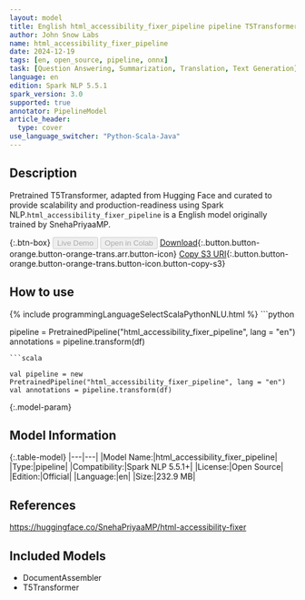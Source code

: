 ```yaml
---
layout: model
title: English html_accessibility_fixer_pipeline pipeline T5Transformer from SnehaPriyaaMP
author: John Snow Labs
name: html_accessibility_fixer_pipeline
date: 2024-12-19
tags: [en, open_source, pipeline, onnx]
task: [Question Answering, Summarization, Translation, Text Generation]
language: en
edition: Spark NLP 5.5.1
spark_version: 3.0
supported: true
annotator: PipelineModel
article_header:
  type: cover
use_language_switcher: "Python-Scala-Java"
---
```


## Description

Pretrained T5Transformer, adapted from Hugging Face and curated to provide scalability and production-readiness using Spark NLP.`html_accessibility_fixer_pipeline` is a English model originally trained by SnehaPriyaaMP.

{:.btn-box}
<button class="button button-orange" disabled>Live Demo</button>
<button class="button button-orange" disabled>Open in Colab</button>
[Download](https://s3.amazonaws.com/auxdata.johnsnowlabs.com/public/models/html_accessibility_fixer_pipeline_en_5.5.1_3.0_1734566910399.zip){:.button.button-orange.button-orange-trans.arr.button-icon}
[Copy S3 URI](s3://auxdata.johnsnowlabs.com/public/models/html_accessibility_fixer_pipeline_en_5.5.1_3.0_1734566910399.zip){:.button.button-orange.button-orange-trans.button-icon.button-copy-s3}

## How to use



<div class="tabs-box" markdown="1">
{% include programmingLanguageSelectScalaPythonNLU.html %}
```python

pipeline = PretrainedPipeline("html_accessibility_fixer_pipeline", lang = "en")
annotations =  pipeline.transform(df)   

```
```scala

val pipeline = new PretrainedPipeline("html_accessibility_fixer_pipeline", lang = "en")
val annotations = pipeline.transform(df)

```
</div>

{:.model-param}
## Model Information

{:.table-model}
|---|---|
|Model Name:|html_accessibility_fixer_pipeline|
|Type:|pipeline|
|Compatibility:|Spark NLP 5.5.1+|
|License:|Open Source|
|Edition:|Official|
|Language:|en|
|Size:|232.9 MB|

## References

https://huggingface.co/SnehaPriyaaMP/html-accessibility-fixer

## Included Models

- DocumentAssembler
- T5Transformer